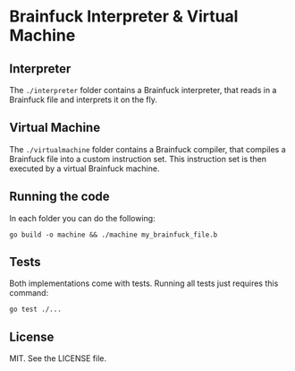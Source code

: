 # Brainfuck Interpreter & Virtual Machine

## Interpreter

The `./interpreter` folder contains a Brainfuck interpreter, that reads in a
Brainfuck file and interprets it on the fly.

## Virtual Machine

The `./virtualmachine` folder contains a Brainfuck compiler, that compiles a
Brainfuck file into a custom instruction set. This instruction set is then
executed by a virtual Brainfuck machine.

## Running the code

In each folder you can do the following:

```
go build -o machine && ./machine my_brainfuck_file.b
```

## Tests

Both implementations come with tests. Running all tests just requires this
command:

```
go test ./...
```

## License

MIT. See the LICENSE file.
